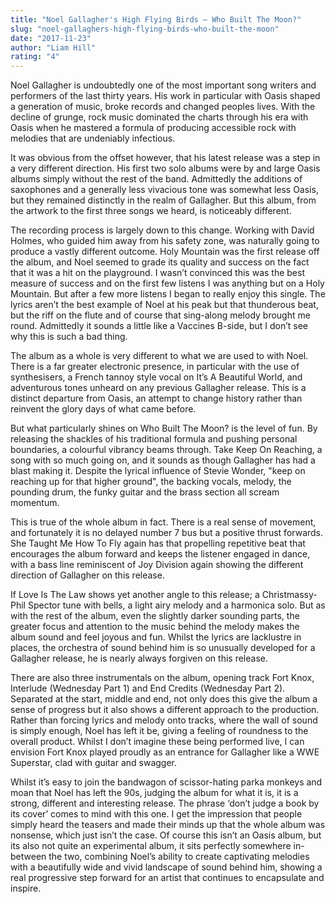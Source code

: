 ```yaml
---
title: "Noel Gallagher's High Flying Birds – Who Built The Moon?"
slug: "noel-gallaghers-high-flying-birds-who-built-the-moon"
date: "2017-11-23"
author: "Liam Hill"
rating: "4"
---
```


Noel Gallagher is undoubtedly one of the most important song writers and performers of the last thirty years. His work in particular with Oasis shaped a generation of music, broke records and changed peoples lives. With the decline of grunge, rock music dominated the charts through his era with Oasis when he mastered a formula of producing accessible rock with melodies that are undeniably infectious.

It was obvious from the offset however, that his latest release was a step in a very different direction. His first two solo albums were by and large Oasis albums simply without the rest of the band. Admittedly the additions of saxophones and a generally less vivacious tone was somewhat less Oasis, but they remained distinctly in the realm of Gallagher. But this album, from the artwork to the first three songs we heard, is noticeably different.

The recording process is largely down to this change. Working with David Holmes, who guided him away from his safety zone, was naturally going to produce a vastly different outcome. Holy Mountain was the first release off the album, and Noel seemed to grade its quality and success on the fact that it was a hit on the playground. I wasn’t convinced this was the best measure of success and on the first few listens I was anything but on a Holy Mountain. But after a few more listens I began to really enjoy this single. The lyrics aren’t the best example of Noel at his peak but that thunderous beat, but the riff on the flute and of course that sing-along melody brought me round. Admittedly it sounds a little like a Vaccines B-side, but I don’t see why this is such a bad thing.

The album as a whole is very different to what we are used to with Noel. There is a far greater electronic presence, in particular with the use of synthesisers, a French tannoy style vocal on It’s A Beautiful World, and adventurous tones unheard on any previous Gallagher release. This is a distinct departure from Oasis, an attempt to change history rather than reinvent the glory days of what came before.

But what particularly shines on Who Built The Moon? is the level of fun. By releasing the shackles of his traditional formula and pushing personal boundaries, a colourful vibrancy beams through. Take Keep On Reaching, a song with so much going on, and it sounds as though Gallagher has had a blast making it. Despite the lyrical influence of Stevie Wonder, "keep on reaching up for that higher ground", the backing vocals, melody, the pounding drum, the funky guitar and the brass section all scream momentum.

This is true of the whole album in fact. There is a real sense of movement, and fortunately it is no delayed number 7 bus but a positive thrust forwards. She Taught Me How To Fly again has that propelling repetitive beat that encourages the album forward and keeps the listener engaged in dance, with a bass line reminiscent of Joy Division again showing the different direction of Gallagher on this release.

If Love Is The Law shows yet another angle to this release; a Christmassy-Phil Spector tune with bells, a light airy melody and a harmonica solo. But as with the rest of the album, even the slightly darker sounding parts, the greater focus and attention to the music behind the melody makes the album sound and feel joyous and fun. Whilst the lyrics are lacklustre in places, the orchestra of sound behind him is so unusually developed for a Gallagher release, he is nearly always forgiven on this release.

There are also three instrumentals on the album, opening track Fort Knox, Interlude (Wednesday Part 1) and End Credits (Wednesday Part 2). Separated at the start, middle and end, not only does this give the album a sense of progress but it also shows a different approach to the production. Rather than forcing lyrics and melody onto tracks, where the wall of sound is simply enough, Noel has left it be, giving a feeling of roundness to the overall product. Whilst I don’t imagine these being performed live, I can envision Fort Knox played proudly as an entrance for Gallagher like a WWE Superstar, clad with guitar and swagger.

Whilst it’s easy to join the bandwagon of scissor-hating parka monkeys and moan that Noel has left the 90s, judging the album for what it is, it is a strong, different and interesting release. The phrase ‘don’t judge a book by its cover’ comes to mind with this one. I get the impression that people simply heard the teasers and made their minds up that the whole album was nonsense, which just isn’t the case. Of course this isn’t an Oasis album, but its also not quite an experimental album, it sits perfectly somewhere in-between the two, combining Noel’s ability to create captivating melodies with a beautifully wide and vivid landscape of sound behind him, showing a real progressive step forward for an artist that continues to encapsulate and inspire.
